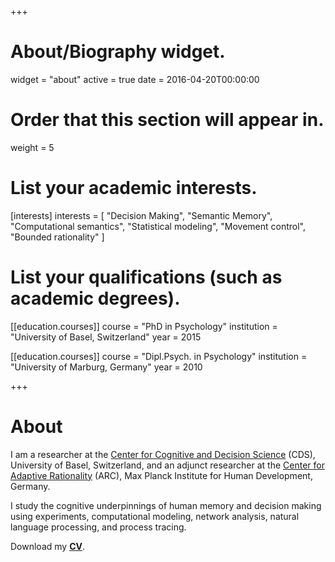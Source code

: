 +++
# About/Biography widget.
widget = "about"
active = true
date = 2016-04-20T00:00:00

# Order that this section will appear in.
weight = 5

# List your academic interests.
[interests]
  interests = [
    "Decision Making",
    "Semantic Memory",
    "Computational semantics",
    "Statistical modeling",
    "Movement control",
    "Bounded rationality"
  ]

# List your qualifications (such as academic degrees).
[[education.courses]]
  course = "PhD in Psychology"
  institution = "University of Basel, Switzerland"
  year = 2015

[[education.courses]]
  course = "Dipl.Psych. in Psychology"
  institution = "University of Marburg, Germany"
  year = 2010

+++

# About

I am a researcher at the [Center for Cognitive and Decision Science](https://psychologie.unibas.ch/en/faculty/centers/cognitive-and-decision-sciences/) (CDS), University of Basel, Switzerland, and an adjunct researcher at the [Center for Adaptive Rationality](https://www.mpib-berlin.mpg.de/en/research/adaptive-rationality) (ARC), Max Planck Institute for Human Development, Germany.

I study the cognitive underpinnings of human memory and decision making using experiments, computational modeling, network analysis, natural language processing, and process tracing.

Download my [**CV**](cv/WulffCVNov2018.pdf/).
